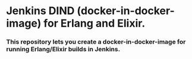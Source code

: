 # Jenkins DIND (docker-in-docker-image) for Erlang and Elixir.

### This repository lets you create a docker-in-docker-image for running Erlang/Elixir builds in Jenkins.

 

